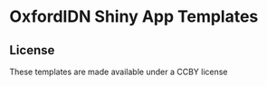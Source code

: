 # OxfordIDN Shiny App Templates



## License 

These templates are made available under a CCBY license